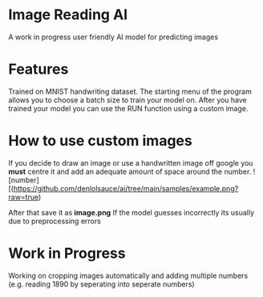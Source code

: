 # Image Reading AI
A work in progress user friendly AI model for predicting images

# Features
Trained on MNIST handwriting dataset. The starting menu of the program allows you to choose a batch size to train your model on. 
After you have trained your model you can use the RUN function using a custom image.

# How to use custom images
If you decide to draw an image or use a handwritten image off google you **must** centre it and add an adequate amount of space around the number. 
![number][(https://github.com/denlolsauce/ai/tree/main/samples/example.png?raw=true)

After that save it as **image.png**
If the model guesses incorrectly its usually due to preprocessing errors

# Work in Progress
Working on cropping images automatically and adding multiple numbers (e.g. reading 1890 by seperating into seperate numbers)


